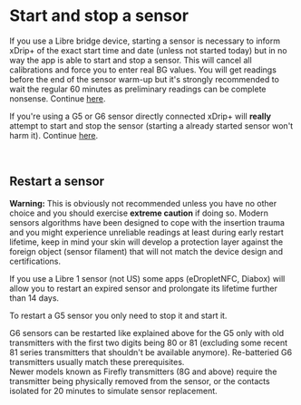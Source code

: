 # Start and stop a sensor

If you use a Libre bridge device, starting a sensor is necessary to inform xDrip+ of the exact start time and date (unless not started today) but in no way the app is able to start and stop a sensor. This will cancel all calibrations and force you to enter real BG values. You will get readings before the end of the sensor warm-up but it's strongly recommended to wait the regular 60 minutes as preliminary readings can be complete nonsense. Continue [here](../startLsensor).

If you're using a G5 or G6 sensor directly connected xDrip+ will **really** attempt to start and stop the sensor (starting a already started sensor won't harm it). Continue [here](../startGsensor).

</br>

## Restart a sensor

**Warning:** This is obviously not recommended unless you have no other choice and you should exercise **extreme caution** if doing so. Modern sensors algorithms have been designed to cope with the insertion trauma and you might experience unreliable readings at least during early restart lifetime, keep in mind your skin will develop a protection layer against the foreign object (sensor filament) that will not match the device design and certifications.

If you use a Libre 1 sensor (not US) some apps (eDropletNFC, Diabox) will allow you to restart an expired sensor and prolongate its lifetime further than 14 days. 

To restart a G5 sensor you only need to stop it and start it.

G6 sensors can be restarted like explained above for the G5 only with old transmitters with the first two digits being 80 or 81 (excluding some recent 81 series transmitters that shouldn't be available anymore). Re-batteried G6 transmitters usually match these prerequisites.  
Newer models known as Firefly transmitters (8G and above) require the transmitter being physically removed from the sensor, or the contacts isolated for 20 minutes to simulate sensor replacement. 

